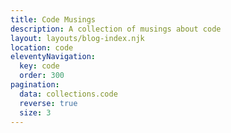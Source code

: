 ```yaml
---
title: Code Musings
description: A collection of musings about code
layout: layouts/blog-index.njk
location: code
eleventyNavigation:
  key: code
  order: 300
pagination:
  data: collections.code
  reverse: true
  size: 3
---
```

